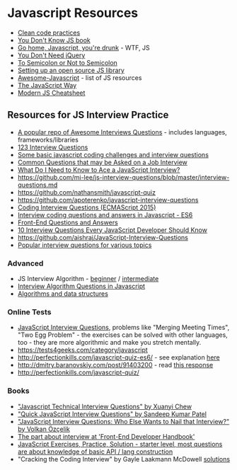 # Javascript Resources
- [Clean code practices](https://github.com/ryanmcdermott/clean-code-javascript)
- [You Don't Know JS book](https://github.com/getify/You-Dont-Know-JS)
- [Go home, Javascript, you're drunk](https://github.com/denysdovhan/wtfjs) - WTF, JS
- [You Don't Need jQuery](https://github.com/oneuijs/You-Dont-Need-jQuery/blob/master/README.md)
- [To Semicolon or Not to Semicolon](https://medium.com/@kentcdodds/semicolons-in-javascript-a-preference-dd8fc8b80895)
- [Setting up an open source JS library](https://gist.github.com/deadcoder0904/58d821cf07b1d943e3846971d0cc4497)
- [Awesome-Javascript](https://github.com/sorrycc/awesome-javascript) - list of JS resources
- [The JavaScript Way](https://github.com/bpesquet/thejsway)
- [Modern JS Cheatsheet](https://github.com/mbeaudru/modern-js-cheatsheet)


## Resources for JS Interview Practice
- [A popular repo of Awesome Interviews Questions](https://github.com/MaximAbramchuck/awesome-interview-questions) - includes languages, frameworks/libraries
- [123 Interview Questions](https://github.com/nishant8BITS/123-Essential-JavaScript-Interview-Question)
- [Some basic javascript coding challenges and interview questions](https://github.com/kolodny/exercises)
- [Common Questions that may be Asked on a Job Interview](https://github.com/malachaifrazier/JavaScript-Interview-Questions)
- [What Do I Need to Know to Ace a JavaScript Interview?](https://github.com/adam-s/js-interview-review)
- https://github.com/mi-lee/js-interview-questions/blob/master/interview-questions.md
- https://github.com/nathansmith/javascript-quiz
- https://github.com/apoterenko/javascript-interview-questions
- [Coding Interview Questions (ECMAScript 2015)](https://github.com/HIROSN/coding-interviews-es6)
- [Interview coding questions and answers in Javascript - ES6](https://github.com/mkshen/code-problems-solutions)
- [Front-End Questions and Answers](http://www.thatjsdude.com/interview/index.html)
- [10 Interview Questions Every JavaScript Developer Should Know](https://medium.com/javascript-scene/10-interview-questions-every-javascript-developer-should-know-6fa6bdf5ad95#.i5mgmc4m0)
- https://github.com/aishraj/JavaScript-Interview-Questions
- [Popular interview questions for various topics](https://github.com/kennymkchan/interview-questions-in-javascript)



### Advanced
- JS Interview Algorithm - [beginner](http://www.thatjsdude.com/interview/js1.html) / [intermediate](http://www.thatjsdude.com/interview/js2.html)
- [Interview Algorithm Questions in Javascript](https://github.com/kensterz/interview-questions-in-javascript)
- [Algorithms and data structures](https://github.com/vinnyoodles/algorithms)



### Online Tests
- [JavaScript Interview Questions](https://www.interviewcake.com/javascript-interview-questions), problems like "Merging Meeting Times", "Two Egg Problem" - the exercises can be solved with other languages, too - they are more algorithmic and make you stretch mentally.
- https://tests4geeks.com/category/javascript
- http://perfectionkills.com/javascript-quiz-es6/ - see explanation [here](https://gist.github.com/DmitrySoshnikov/3928607cb8fdba42e712)
- http://dmitry.baranovskiy.com/post/91403200 - read [this response](https://www.nczonline.net/blog/2010/01/26/answering-baranovskiys-javascript-quiz/)
- http://perfectionkills.com/javascript-quiz/



### Books
- ["Javascript Technical Interview Questions" by Xuanyi Chew](https://leanpub.com/jsinterviewquestions)
- ["Quick JavaScript Interview Questions" by Sandeep Kumar Patel](https://leanpub.com/quickjavascriptinterviewquestions)
- ["JavaScript Interview Questions: Who Else Wants to Nail that Interview?" by Volkan Özçelik](https://o2js.com/assets/javascript-interview-questions.pdf)
- [The part about interview at 'Front-End Developer Handbook'](https://www.frontendhandbook.com/practice/interview-q.html)
- [JavaScript Exercises, Practice, Solution - starter level, most questions are about knowledge of basic API / lang construction](http://www.w3resource.com/javascript-exercises/)
- "Cracking the Coding Interview" by Gayle Laakmann McDowell [solutions](https://github.com/careercup/CtCI-6th-Edition)
